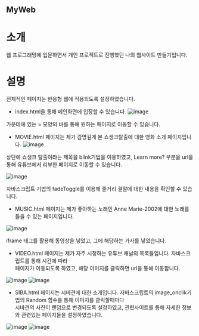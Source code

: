 ## MyWeb

# 소개

웹 프로그래밍에 입문하면서 개인 프로젝트로 진행했던 나의 웹사이트 만들기입니다.

# 설명

전체적인 페이지는 반응형 웹에 적용되도록 설정하였습니다.

- index.html을 통해 메인화면에 입장할 수 있습니다.
![image](https://user-images.githubusercontent.com/51408349/125724732-042fe954-5812-4bf2-95be-319f4b133239.png)
  
가운데에 있는 = 모양의 바를 통해 원하는 페이지로 이동할 수 있습니다.


- MOVIE.html 페이지는 제가 감명깊게 본 쇼생크탈출에 대한 영화 소개 페이지입니다.
![image](https://user-images.githubusercontent.com/51408349/125724851-8c59fba8-8512-46ce-a924-aec265123042.png)

상단에 쇼생크 탈출이라는 제목을 blink기법을 이용하였고,
Learn more? 부분을 url을 통해 유튜브에서 리뷰한 페이지로 이동할 수 있습니다.

![image](https://user-images.githubusercontent.com/51408349/125724788-0e96fb8b-2414-4fd8-abd3-4cf6be725308.png)

자바스크립트 기법의 fadeToggle를 이용해 줄거리 결말에 대한 내용을 확인할 수 있습니다.  


- MUSIC.html 페이지는 제가 좋아하는 노래인 Anne Marie-2002에 대한 노래를 들을 수 있는 페이지입니다.

![image](https://user-images.githubusercontent.com/51408349/125724906-229d4043-bf40-4853-a041-328b1ad9dda5.png)
  
iframe 태그를 활용해 동영상을 넣었고, 그에 해당하는 가사를 넣었습니다.  


- VIDEO.html 페이지는 제가 자주 시청하는 유튜브 채널의 목록들입니다. 자바스크립트를 통해 시간에 따라   
페이지가 이동되도록 하였고, 해당 이미지를 클릭하면 url을 통해 이동합니다.

![image](https://user-images.githubusercontent.com/51408349/125724984-eb3cc0c6-6704-43a8-8f0f-acb9a9aca406.png)
![image](https://user-images.githubusercontent.com/51408349/125724992-79be3183-9416-4d65-a590-e8393eb3a637.png)


- SIBA.html 페이지는 시바견에 대한 소개입니다. 자바스크립트의 image_onclik기법의 Random 함수를 통해 이미지를 클릭할때마다  
시바견의 사진이 랜덤으로 변경되도록 설정하였고, 관련사이트를 통해 자세한 정보와 관련있는 페이지들을 설정하였습니다.

![image](https://user-images.githubusercontent.com/51408349/125725017-6209d871-4c6e-42aa-b6b9-1a8fcf2e294e.png)
![image](https://user-images.githubusercontent.com/51408349/125725035-f48d1ee2-b637-4c81-b076-fdc3ab73c681.png)








